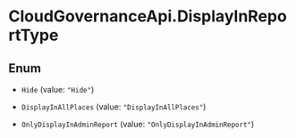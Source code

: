 # CloudGovernanceApi.DisplayInReportType

## Enum


* `Hide` (value: `"Hide"`)

* `DisplayInAllPlaces` (value: `"DisplayInAllPlaces"`)

* `OnlyDisplayInAdminReport` (value: `"OnlyDisplayInAdminReport"`)


